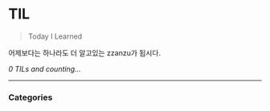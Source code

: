 # TIL
> Today I Learned

어제보다는 하나라도 더 알고있는 zzanzu가 됩시다.


_0 TILs and counting..._

---

### Categories


[1]: https://dogibogi.co.kr
[2]: https://github.com/zzanzu/TIL

